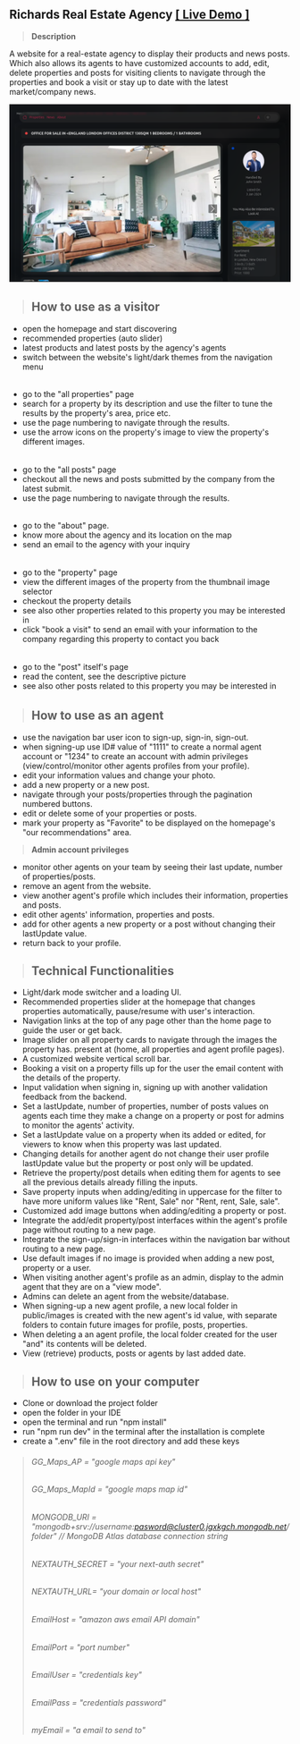 ## **Richards Real Estate Agency [[ Live Demo ]](https://phase-3-one.vercel.app/)**

>**Description**

A website for a real-estate agency to display their products and news posts.
Which also allows its agents to have customized accounts to add, edit, delete properties and posts for visiting clients to navigate through the properties and book a visit or stay up to date with the latest market/company news.

![desktop screenshot](screenshot.png)

>## **How to use as a visitor**
- open the homepage and start discovering
- recommended properties (auto slider)
- latest products and latest posts by the agency's agents
- switch between the website's light/dark themes from the navigation menu
######
- go to the "all properties" page
- search for a property by its description and use the filter to tune the results by the property's area, price etc.
- use the page numbering to navigate through the results.
- use the arrow icons on the property's image to view the property's different images.
######
- go to the "all posts" page
- checkout all the news and posts submitted by the company from the latest submit.
- use the page numbering to navigate through the results.
######
- go to the "about" page.
- know more about the agency and its location on the map
- send an email to the agency with your inquiry
######
- go to the "property" page
- view the different images of the property from the thumbnail image selector
- checkout the property details
- see also other properties related to this property you may be interested in
- click "book a visit" to send an email with your information to the company regarding this property to contact you back
######
- go to the "post" itself's page
- read the content, see the descriptive picture
- see also other posts related to this property you may be interested in
######

>## **How to use as an agent**
- use the navigation bar user icon to sign-up, sign-in, sign-out.
- when signing-up use ID# value of "1111" to create a normal agent account or "1234" to create an account with admin privileges (view/control/monitor other agents profiles from your profile).
- edit your information values and change your photo.
- add a new property or a new post.
- navigate through your posts/properties through the pagination numbered buttons.
- edit or delete some of your properties or posts.
- mark your property as "Favorite" to be displayed on the homepage's "our recommendations" area.

>**Admin account privileges**
- monitor other agents on your team by seeing their last update, number of properties/posts.
- remove an agent from the website.
- view another agent's profile which includes their information, properties and posts.
- edit other agents' information, properties and posts.
- add for other agents a new property or a post without changing their lastUpdate value.
- return back to your profile.

>## **Technical Functionalities**
- Light/dark mode switcher and a loading UI.
- Recommended properties slider at the homepage that changes properties automatically, pause/resume with user's interaction.
- Navigation links at the top of any page other than the home page to guide the user or get back.
- Image slider on all property cards to navigate through the images the property has. present at (home, all properties and agent profile pages).
- A customized website vertical scroll bar.
- Booking a visit on a property fills up for the user the email content with the details of the property.
- Input validation when signing in, signing up with another validation feedback from the backend.
- Set a lastUpdate, number of properties, number of posts values on agents each time they make a change on a property or post for admins to monitor the agents' activity.
- Set a lastUpdate value on a property when its added or edited, for viewers to know when this property was last updated.
- Changing details for another agent do not change their user profile lastUpdate value but the property or post only will be updated.
- Retrieve the property/post details when editing them for agents to see all the previous details already filling the inputs.
- Save property inputs when adding/editing in uppercase for the filter to have more uniform values like "Rent, Sale" nor "Rent, rent, Sale, sale".
- Customized add image buttons when adding/editing a property or post.
- Integrate the add/edit property/post interfaces within the agent's profile page without routing to a new page.
- Integrate the sign-up/sign-in interfaces within the navigation bar without routing to a new page.
- Use default images if no image is provided when adding a new post, property or a user.
- When visiting another agent's profile as an admin, display to the admin agent that they are on a "view mode".
- Admins can delete an agent from the website/database.
- When signing-up a new agent profile, a new local folder in public/images is created with the new agent's id value, with separate folders to contain future images for profile, posts, properties.
- When deleting a an agent profile, the local folder created for the user "and" its contents will be deleted.
- View (retrieve) products, posts or agents by last added date.


>## **How to use on your computer**
- Clone or download the project folder
- open the folder in your IDE
- open the terminal and run "npm install"
- run "npm run dev" in the terminal after the installation is complete
- create a ".env" file in the root directory and add these keys

>###### GG_Maps_AP = "google maps api key"
>###### GG_Maps_MapId = "google maps map id"
>###### MONGODB_URI = "mongodb+srv://username:pasword@cluster0.jgxkgch.mongodb.net/folder" // MongoDB Atlas database connection string
>###### NEXTAUTH_SECRET = "your next-auth secret"
>###### NEXTAUTH_URL= "your domain or local host"
>######  EmailHost = "amazon aws email API domain"
>###### EmailPort = "port number"
>###### EmailUser = "credentials key"
>###### EmailPass = "credentials password"
>###### myEmail = "a email to send to"









